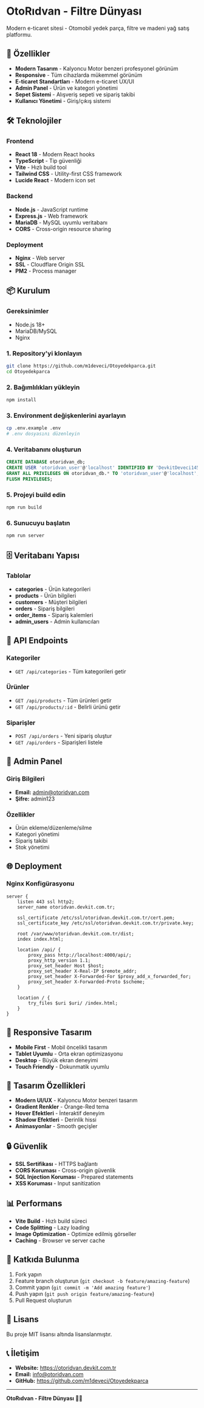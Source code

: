 # OtoRıdvan - Filtre Dünyası

Modern e-ticaret sitesi - Otomobil yedek parça, filtre ve madeni yağ satış platformu.

## 🚀 Özellikler

- **Modern Tasarım** - Kalyoncu Motor benzeri profesyonel görünüm
- **Responsive** - Tüm cihazlarda mükemmel görünüm
- **E-ticaret Standartları** - Modern e-ticaret UX/UI
- **Admin Panel** - Ürün ve kategori yönetimi
- **Sepet Sistemi** - Alışveriş sepeti ve sipariş takibi
- **Kullanıcı Yönetimi** - Giriş/çıkış sistemi

## 🛠️ Teknolojiler

### Frontend
- **React 18** - Modern React hooks
- **TypeScript** - Tip güvenliği
- **Vite** - Hızlı build tool
- **Tailwind CSS** - Utility-first CSS framework
- **Lucide React** - Modern icon set

### Backend
- **Node.js** - JavaScript runtime
- **Express.js** - Web framework
- **MariaDB** - MySQL uyumlu veritabanı
- **CORS** - Cross-origin resource sharing

### Deployment
- **Nginx** - Web server
- **SSL** - Cloudflare Origin SSL
- **PM2** - Process manager

## 📦 Kurulum

### Gereksinimler
- Node.js 18+
- MariaDB/MySQL
- Nginx

### 1. Repository'yi klonlayın
```bash
git clone https://github.com/m1deveci/Otoyedekparca.git
cd Otoyedekparca
```

### 2. Bağımlılıkları yükleyin
```bash
npm install
```

### 3. Environment değişkenlerini ayarlayın
```bash
cp .env.example .env
# .env dosyasını düzenleyin
```

### 4. Veritabanını oluşturun
```sql
CREATE DATABASE otoridvan_db;
CREATE USER 'otoridvan_user'@'localhost' IDENTIFIED BY 'DevkitDeveci1453';
GRANT ALL PRIVILEGES ON otoridvan_db.* TO 'otoridvan_user'@'localhost';
FLUSH PRIVILEGES;
```

### 5. Projeyi build edin
```bash
npm run build
```

### 6. Sunucuyu başlatın
```bash
npm run server
```

## 🗄️ Veritabanı Yapısı

### Tablolar
- **categories** - Ürün kategorileri
- **products** - Ürün bilgileri
- **customers** - Müşteri bilgileri
- **orders** - Sipariş bilgileri
- **order_items** - Sipariş kalemleri
- **admin_users** - Admin kullanıcıları

## 🔧 API Endpoints

### Kategoriler
- `GET /api/categories` - Tüm kategorileri getir

### Ürünler
- `GET /api/products` - Tüm ürünleri getir
- `GET /api/products/:id` - Belirli ürünü getir

### Siparişler
- `POST /api/orders` - Yeni sipariş oluştur
- `GET /api/orders` - Siparişleri listele

## 👤 Admin Panel

### Giriş Bilgileri
- **Email:** admin@otoridvan.com
- **Şifre:** admin123

### Özellikler
- Ürün ekleme/düzenleme/silme
- Kategori yönetimi
- Sipariş takibi
- Stok yönetimi

## 🌐 Deployment

### Nginx Konfigürasyonu
```nginx
server {
    listen 443 ssl http2;
    server_name otoridvan.devkit.com.tr;
    
    ssl_certificate /etc/ssl/otoridvan.devkit.com.tr/cert.pem;
    ssl_certificate_key /etc/ssl/otoridvan.devkit.com.tr/private.key;
    
    root /var/www/otoridvan.devkit.com.tr/dist;
    index index.html;
    
    location /api/ {
        proxy_pass http://localhost:4000/api/;
        proxy_http_version 1.1;
        proxy_set_header Host $host;
        proxy_set_header X-Real-IP $remote_addr;
        proxy_set_header X-Forwarded-For $proxy_add_x_forwarded_for;
        proxy_set_header X-Forwarded-Proto $scheme;
    }
    
    location / {
        try_files $uri $uri/ /index.html;
    }
}
```

## 📱 Responsive Tasarım

- **Mobile First** - Mobil öncelikli tasarım
- **Tablet Uyumlu** - Orta ekran optimizasyonu
- **Desktop** - Büyük ekran deneyimi
- **Touch Friendly** - Dokunmatik uyumlu

## 🎨 Tasarım Özellikleri

- **Modern UI/UX** - Kalyoncu Motor benzeri tasarım
- **Gradient Renkler** - Orange-Red tema
- **Hover Efektleri** - İnteraktif deneyim
- **Shadow Efektleri** - Derinlik hissi
- **Animasyonlar** - Smooth geçişler

## 🔒 Güvenlik

- **SSL Sertifikası** - HTTPS bağlantı
- **CORS Koruması** - Cross-origin güvenlik
- **SQL Injection Koruması** - Prepared statements
- **XSS Koruması** - Input sanitization

## 📊 Performans

- **Vite Build** - Hızlı build süreci
- **Code Splitting** - Lazy loading
- **Image Optimization** - Optimize edilmiş görseller
- **Caching** - Browser ve server cache

## 🤝 Katkıda Bulunma

1. Fork yapın
2. Feature branch oluşturun (`git checkout -b feature/amazing-feature`)
3. Commit yapın (`git commit -m 'Add amazing feature'`)
4. Push yapın (`git push origin feature/amazing-feature`)
5. Pull Request oluşturun

## 📄 Lisans

Bu proje MIT lisansı altında lisanslanmıştır.

## 📞 İletişim

- **Website:** https://otoridvan.devkit.com.tr
- **Email:** info@otoridvan.com
- **GitHub:** https://github.com/m1deveci/Otoyedekparca

---

**OtoRıdvan - Filtre Dünyası** 🚗✨
